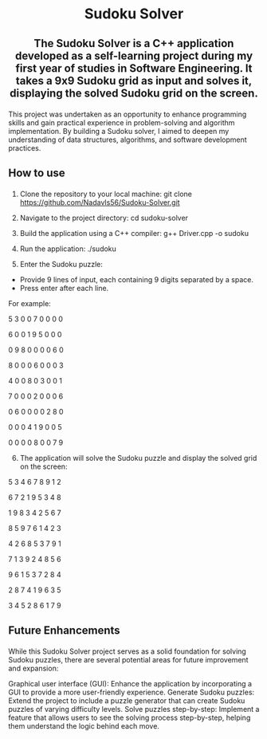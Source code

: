 #  <p align ="center" height="40px" width="40px"> Sudoku Solver </p>
##  <p align ="center" height="40px" width="40px"> The Sudoku Solver is a C++ application developed as a self-learning project during my first year of studies in Software Engineering. It takes a 9x9 Sudoku grid as input and solves it, displaying the solved Sudoku grid on the screen. 
This project was undertaken as an opportunity to enhance programming skills and gain practical experience in problem-solving and algorithm implementation. By building a Sudoku solver, I aimed to deepen my understanding of data structures, algorithms, and software development practices.</p>


##     <p align = "left"> How to use </p>
1. Clone the repository to your local machine:   git clone https://github.com/NadavIs56/Sudoku-Solver.git

2. Navigate to the project directory:   cd sudoku-solver

3. Build the application using a C++ compiler:   g++ Driver.cpp -o sudoku

4. Run the application:   ./sudoku

5. Enter the Sudoku puzzle:   
  - Provide 9 lines of input, each containing 9 digits separated by a space.
  - Press enter after each line.

For example:

5 3 0 0 7 0 0 0 0

6 0 0 1 9 5 0 0 0

0 9 8 0 0 0 0 6 0

8 0 0 0 6 0 0 0 3

4 0 0 8 0 3 0 0 1

7 0 0 0 2 0 0 0 6

0 6 0 0 0 0 2 8 0

0 0 0 4 1 9 0 0 5

0 0 0 0 8 0 0 7 9

6. The application will solve the Sudoku puzzle and display the solved grid on the screen:

5 3 4 6 7 8 9 1 2

6 7 2 1 9 5 3 4 8

1 9 8 3 4 2 5 6 7

8 5 9 7 6 1 4 2 3

4 2 6 8 5 3 7 9 1

7 1 3 9 2 4 8 5 6

9 6 1 5 3 7 2 8 4

2 8 7 4 1 9 6 3 5

3 4 5 2 8 6 1 7 9

##     <p align = "left"> Future Enhancements </p>

While this Sudoku Solver project serves as a solid foundation for solving Sudoku puzzles, there are several potential areas for future improvement and expansion:

Graphical user interface (GUI): Enhance the application by incorporating a GUI to provide a more user-friendly experience.
Generate Sudoku puzzles: Extend the project to include a puzzle generator that can create Sudoku puzzles of varying difficulty levels.
Solve puzzles step-by-step: Implement a feature that allows users to see the solving process step-by-step, helping them understand the logic behind each move.
